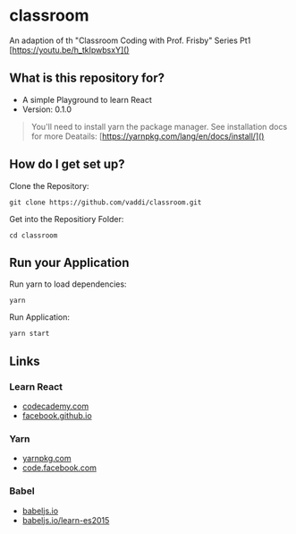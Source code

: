 # classroom #

An adaption of th "Classroom Coding with Prof. Frisby" Series 
Pt1 [https://youtu.be/h_tkIpwbsxY]()



## What is this repository for? ##

* A simple Playground to learn React
* Version: 0.1.0

> You'll need to install yarn the package manager. See installation docs for more Deatails: [https://yarnpkg.com/lang/en/docs/install/]()



## How do I get set up? ##

Clone the Repository:

    git clone https://github.com/vaddi/classroom.git

Get into the Repositiory Folder:

    cd classroom



## Run your Application ##

Run yarn to load dependencies:

    yarn

Run Application:

    yarn start



## Links ##

### Learn React ###
* [codecademy.com](https://www.codecademy.com/) 
* [facebook.github.io](https://facebook.github.io/react/) 

### Yarn ###
* [yarnpkg.com](https://yarnpkg.com/lang/en/docs/install/)
* [code.facebook.com](https://code.facebook.com/posts/1840075619545360)

### Babel ###
* [babeljs.io](https://babeljs.io/)
* [babeljs.io/learn-es2015](https://babeljs.io/learn-es2015/)

